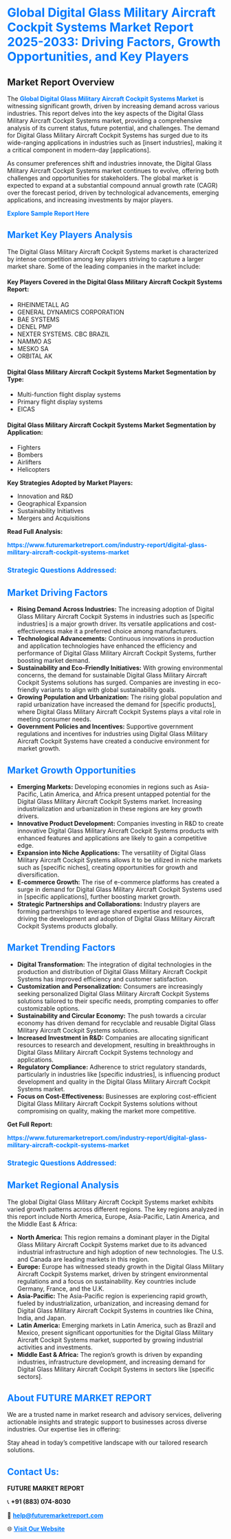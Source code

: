 <h1 style="color: #007BFF;">Global Digital Glass Military Aircraft Cockpit Systems Market Report 2025-2033: Driving Factors, Growth Opportunities, and Key Players</h1>

<section id="overview">
<h2>Market Report Overview</h2>
<p>The <a href="https://www.futuremarketreport.com/industry-report/digital-glass-military-aircraft-cockpit-systems-market" style="color: #007BFF; text-decoration: none;"><strong>Global Digital Glass Military Aircraft Cockpit Systems Market</strong></a> is witnessing significant growth, driven by increasing demand across various industries. This report delves into the key aspects of the Digital Glass Military Aircraft Cockpit Systems market, providing a comprehensive analysis of its current status, future potential, and challenges. The demand for Digital Glass Military Aircraft Cockpit Systems has surged due to its wide-ranging applications in industries such as [insert industries], making it a critical component in modern-day [applications].</p>
<p>As consumer preferences shift and industries innovate, the Digital Glass Military Aircraft Cockpit Systems market continues to evolve, offering both challenges and opportunities for stakeholders. The global market is expected to expand at a substantial compound annual growth rate (CAGR) over the forecast period, driven by technological advancements, emerging applications, and increasing investments by major players.</p>
</section>

<section id="overview">
<p><a href="https://www.futuremarketreport.com/request-sample/reportId=56749" style="color: #007BFF; text-decoration: none;"><strong>Explore Sample Report Here</strong></a></p>
</section>

<section id="key-players">
<h2 style="color: #007BFF;">Market Key Players Analysis</h2>
<p>The Digital Glass Military Aircraft Cockpit Systems market is characterized by intense competition among key players striving to capture a larger market share. Some of the leading companies in the market include:</p>
<h4>Key Players Covered in the Digital Glass Military Aircraft Cockpit Systems Report:</h4>
<ul><li>RHEINMETALL AG</li><li>GENERAL DYNAMICS CORPORATION</li><li>BAE SYSTEMS</li><li>DENEL PMP</li><li>NEXTER SYSTEMS. CBC BRAZIL</li><li>NAMMO AS</li><li>MESKO SA</li><li>ORBITAL AK</li></ul>
<h4>Digital Glass Military Aircraft Cockpit Systems Market Segmentation by Type:</h4>
<ul><li>Multi-function flight display systems</li><li>Primary flight display systems</li><li>EICAS</li></ul>

<h4>Digital Glass Military Aircraft Cockpit Systems Market Segmentation by Application:</h4>
<ul><li>Fighters</li><li>Bombers</li><li>Airlifters</li><li>Helicopters</li></ul>
<p><strong>Key Strategies Adopted by Market Players:</strong></p>
<ul>
<li>Innovation and R&D</li>
<li>Geographical Expansion</li>
<li>Sustainability Initiatives</li>
<li>Mergers and Acquisitions</li>
</ul>
</section>

<section>
<p><strong>Read Full Analysis: </strong></p><a href="https://www.futuremarketreport.com/industry-report/digital-glass-military-aircraft-cockpit-systems-market" style="color: #007BFF; text-decoration: none;"><strong>https://www.futuremarketreport.com/industry-report/digital-glass-military-aircraft-cockpit-systems-market</strong></a>
<h3 style="color: #007BFF;">Strategic Questions Addressed:</h3>
</section>

<section id="driving-factors">
<h2 style="color: #007BFF;">Market Driving Factors</h2>
<ul>
<li><strong>Rising Demand Across Industries:</strong> The increasing adoption of Digital Glass Military Aircraft Cockpit Systems in industries such as [specific industries] is a major growth driver. Its versatile applications and cost-effectiveness make it a preferred choice among manufacturers.</li>
<li><strong>Technological Advancements:</strong> Continuous innovations in production and application technologies have enhanced the efficiency and performance of Digital Glass Military Aircraft Cockpit Systems, further boosting market demand.</li>
<li><strong>Sustainability and Eco-Friendly Initiatives:</strong> With growing environmental concerns, the demand for sustainable Digital Glass Military Aircraft Cockpit Systems solutions has surged. Companies are investing in eco-friendly variants to align with global sustainability goals.</li>
<li><strong>Growing Population and Urbanization:</strong> The rising global population and rapid urbanization have increased the demand for [specific products], where Digital Glass Military Aircraft Cockpit Systems plays a vital role in meeting consumer needs.</li>
<li><strong>Government Policies and Incentives:</strong> Supportive government regulations and incentives for industries using Digital Glass Military Aircraft Cockpit Systems have created a conducive environment for market growth.</li>
</ul>
</section>

<section id="growth-opportunities">
<h2 style="color: #007BFF;">Market Growth Opportunities</h2>
<ul>
<li><strong>Emerging Markets:</strong> Developing economies in regions such as Asia-Pacific, Latin America, and Africa present untapped potential for the Digital Glass Military Aircraft Cockpit Systems market. Increasing industrialization and urbanization in these regions are key growth drivers.</li>
<li><strong>Innovative Product Development:</strong> Companies investing in R&D to create innovative Digital Glass Military Aircraft Cockpit Systems products with enhanced features and applications are likely to gain a competitive edge.</li>
<li><strong>Expansion into Niche Applications:</strong> The versatility of Digital Glass Military Aircraft Cockpit Systems allows it to be utilized in niche markets such as [specific niches], creating opportunities for growth and diversification.</li>
<li><strong>E-commerce Growth:</strong> The rise of e-commerce platforms has created a surge in demand for Digital Glass Military Aircraft Cockpit Systems used in [specific applications], further boosting market growth.</li>
<li><strong>Strategic Partnerships and Collaborations:</strong> Industry players are forming partnerships to leverage shared expertise and resources, driving the development and adoption of Digital Glass Military Aircraft Cockpit Systems products globally.</li>
</ul>
</section>

<section id="trending-factors">
<h2 style="color: #007BFF;">Market Trending Factors</h2>
<ul>
<li><strong>Digital Transformation:</strong> The integration of digital technologies in the production and distribution of Digital Glass Military Aircraft Cockpit Systems has improved efficiency and customer satisfaction.</li>
<li><strong>Customization and Personalization:</strong> Consumers are increasingly seeking personalized Digital Glass Military Aircraft Cockpit Systems solutions tailored to their specific needs, prompting companies to offer customizable options.</li>
<li><strong>Sustainability and Circular Economy:</strong> The push towards a circular economy has driven demand for recyclable and reusable Digital Glass Military Aircraft Cockpit Systems solutions.</li>
<li><strong>Increased Investment in R&D:</strong> Companies are allocating significant resources to research and development, resulting in breakthroughs in Digital Glass Military Aircraft Cockpit Systems technology and applications.</li>
<li><strong>Regulatory Compliance:</strong> Adherence to strict regulatory standards, particularly in industries like [specific industries], is influencing product development and quality in the Digital Glass Military Aircraft Cockpit Systems market.</li>
<li><strong>Focus on Cost-Effectiveness:</strong> Businesses are exploring cost-efficient Digital Glass Military Aircraft Cockpit Systems solutions without compromising on quality, making the market more competitive.</li>
</ul>
</section>

<section>
<p><strong>Get Full Report: </strong></p><a href="https://www.futuremarketreport.com/industry-report/digital-glass-military-aircraft-cockpit-systems-market" style="color: #007BFF; text-decoration: none;"><strong>https://www.futuremarketreport.com/industry-report/digital-glass-military-aircraft-cockpit-systems-market</strong></a>
<h3 style="color: #007BFF;">Strategic Questions Addressed:</h3>
</section>


<section id="regional-analysis">
<h2 style="color: #007BFF;">Market Regional Analysis</h2>
<p>The global Digital Glass Military Aircraft Cockpit Systems market exhibits varied growth patterns across different regions. The key regions analyzed in this report include North America, Europe, Asia-Pacific, Latin America, and the Middle East & Africa:</p>
<ul>
<li><strong>North America:</strong> This region remains a dominant player in the Digital Glass Military Aircraft Cockpit Systems market due to its advanced industrial infrastructure and high adoption of new technologies. The U.S. and Canada are leading markets in this region.</li>
<li><strong>Europe:</strong> Europe has witnessed steady growth in the Digital Glass Military Aircraft Cockpit Systems market, driven by stringent environmental regulations and a focus on sustainability. Key countries include Germany, France, and the U.K.</li>
<li><strong>Asia-Pacific:</strong> The Asia-Pacific region is experiencing rapid growth, fueled by industrialization, urbanization, and increasing demand for Digital Glass Military Aircraft Cockpit Systems in countries like China, India, and Japan.</li>
<li><strong>Latin America:</strong> Emerging markets in Latin America, such as Brazil and Mexico, present significant opportunities for the Digital Glass Military Aircraft Cockpit Systems market, supported by growing industrial activities and investments.</li>
<li><strong>Middle East & Africa:</strong> The region’s growth is driven by expanding industries, infrastructure development, and increasing demand for Digital Glass Military Aircraft Cockpit Systems in sectors like [specific sectors].</li>
</ul>
</section>

<footer>
<h2 style="color: #007BFF;">About FUTURE MARKET REPORT</h2>
<p>We are a trusted name in market research and advisory services, delivering actionable insights and strategic support to businesses across diverse industries. Our expertise lies in offering:</p>

<p>Stay ahead in today’s competitive landscape with our tailored research solutions.</p>

<h2 style="color: #007BFF;">Contact Us:</h2>
<p><strong>FUTURE MARKET REPORT</strong></p>
<p>📞 <strong>+91 (883) 074-8030</strong></p>
<p>📧 <strong><a href="mailto:help@futuremarketreport.com" style="color: #007BFF;">help@futuremarketreport.com</a></strong></p>
<p>🌐 <strong><a href="https://www.futuremarketreport.com/" style="color: #007BFF;">Visit Our Website</a></strong></p>
</footer>